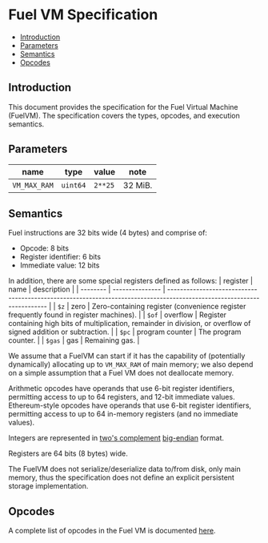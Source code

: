 # Fuel VM Specification

- [Introduction](#introduction)
- [Parameters](#parameters)
- [Semantics](#semantics)
- [Opcodes](#opcodes)

## Introduction

This document provides the specification for the Fuel Virtual Machine (FuelVM). The specification covers the types, opcodes, and execution semantics.

## Parameters

| name         | type     | value   | note    |
| ------------ | -------- | ------- | ------- |
| `VM_MAX_RAM` | `uint64` | `2**25` | 32 MiB. |

## Semantics

Fuel instructions are 32 bits wide (4 bytes) and comprise of:
* Opcode: 8 bits
* Register identifier: 6 bits
* Immediate value: 12 bits

In addition, there are some special registers defined as follows:
| register | name            | description                                                                                                            |
| -------- | --------------- | ---------------------------------------------------------------------------------------------------------------------- |
| `$z`     | zero            | Zero-containing register (convenience register frequently found in register machines).                                 |
| `$of`    | overflow        | Register containing high bits of multiplication, remainder in division, or overflow of signed addition or subtraction. |
| `$pc`    | program counter | The program counter.                                                                                                   |
| `$gas`   | gas             | Remaining gas.                                                                                                         |

We assume that a FuelVM can start if it has the capability of (potentially dynamically) allocating up to `VM_MAX_RAM` of main memory; we also depend on a simple assumption that a Fuel VM does not deallocate memory.

Arithmetic opcodes have operands that use 6-bit register identifiers, permitting access to up to 64 registers, and 12-bit immediate values. Ethereum-style opcodes have operands that use 6-bit register identifiers, permitting access to up to 64 in-memory registers (and no immediate values).

Integers are represented in [two's complement](https://en.wikipedia.org/wiki/Two%27s_complement) [big-endian](https://en.wikipedia.org/wiki/Endianness) format.

Registers are 64 bits (8 bytes) wide.

The FuelVM does not serialize/deserialize data to/from disk, only main memory, thus the specification does not define an explicit persistent storage implementation.

## Opcodes

A complete list of opcodes in the Fuel VM is documented [here](./opcodes.md).
